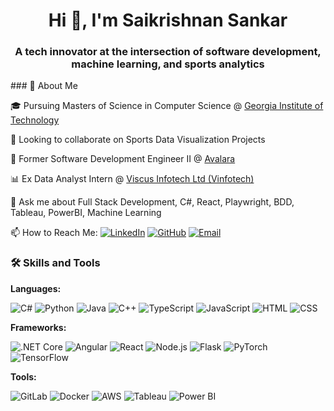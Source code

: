 <h1 align="center">Hi 👋, I'm Saikrishnan Sankar</h1>
<h3 align="center"> A tech innovator at the intersection of software development, machine learning, and sports analytics</h3>
### 🚀 About Me

🎓 Pursuing Masters of Science in Computer Science @ [Georgia Institute of Technology](https://www.gatech.edu/)

🔭 Looking to collaborate on Sports Data Visualization Projects

💼 Former Software Development Engineer II @ [Avalara](https://www.avalara.com/)

📊 Ex Data Analyst Intern @ [Viscus Infotech Ltd (Vinfotech)](https://www.vinfotech.com/)

💬 Ask me about Full Stack Development, C#, React, Playwright, BDD, Tableau, PowerBI, Machine Learning

📫 How to Reach Me:
[![LinkedIn](https://img.shields.io/badge/-LinkedIn-0077B5?logo=linkedin&logoColor=white&style=flat)](https://www.linkedin.com/in/saikrishnan-s-87b2161b4/)
[![GitHub](https://img.shields.io/badge/-GitHub-181717?logo=github&logoColor=white&style=flat)](https://github.com/SaikrishnanShankar)
[![Email](https://img.shields.io/badge/-Email-D14836?logo=gmail&logoColor=white&style=flat)](mailto:saikrish0108@gmail.com)

### 🛠️ Skills and Tools

**Languages:**

![C#](https://img.shields.io/badge/-C%23-239120?logo=c-sharp&logoColor=white&style=flat)
![Python](https://img.shields.io/badge/-Python-3776AB?logo=python&logoColor=white&style=flat)
![Java](https://img.shields.io/badge/-Java-007396?logo=java&logoColor=white&style=flat)
![C++](https://img.shields.io/badge/-C++-00599C?logo=c%2B%2B&logoColor=white&style=flat)
![TypeScript](https://img.shields.io/badge/-TypeScript-007ACC?logo=typescript&logoColor=white&style=flat)
![JavaScript](https://img.shields.io/badge/-JavaScript-F7DF1E?logo=javascript&logoColor=black&style=flat)
![HTML](https://img.shields.io/badge/-HTML-E34F26?logo=html5&logoColor=white&style=flat)
![CSS](https://img.shields.io/badge/-CSS-1572B6?logo=css3&logoColor=white&style=flat)

**Frameworks:**

![.NET Core](https://img.shields.io/badge/-.NET_Core-512BD4?logo=dotnet&logoColor=white&style=flat)
![Angular](https://img.shields.io/badge/-Angular-DD0031?logo=angular&logoColor=white&style=flat)
![React](https://img.shields.io/badge/-React-61DAFB?logo=react&logoColor=black&style=flat)
![Node.js](https://img.shields.io/badge/-Node.js-339933?logo=node.js&logoColor=white&style=flat)
![Flask](https://img.shields.io/badge/-Flask-000000?logo=flask&logoColor=white&style=flat)
![PyTorch](https://img.shields.io/badge/-PyTorch-EE4C2C?logo=pytorch&logoColor=white&style=flat)
![TensorFlow](https://img.shields.io/badge/-TensorFlow-FF6F00?logo=tensorflow&logoColor=white&style=flat)

**Tools:**

![GitLab](https://img.shields.io/badge/-GitLab-FCA121?logo=gitlab&logoColor=white&style=flat)
![Docker](https://img.shields.io/badge/-Docker-2496ED?logo=docker&logoColor=white&style=flat)
![AWS](https://img.shields.io/badge/-AWS-232F3E?logo=amazon-aws&logoColor=white&style=flat)
![Tableau](https://img.shields.io/badge/-Tableau-E97627?logo=tableau&logoColor=white&style=flat)
![Power BI](https://img.shields.io/badge/-Power_BI-F2C811?logo=power-bi&logoColor=black&style=flat)



